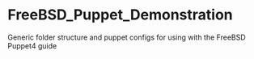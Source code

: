 # FreeBSD_Puppet_Demonstration
Generic folder structure and puppet configs for using with the FreeBSD Puppet4 guide
